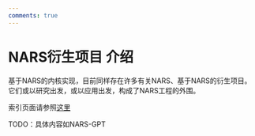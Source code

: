 ```yaml
---
comments: true
---
```

# NARS衍生项目 介绍

基于NARS的内核实现，目前同样存在许多有关NARS、基于NARS的衍生项目。它们或以研究出发，或以应用出发，构成了NARS工程的外围。

索引页面请参照[这里](index)

TODO：具体内容如NARS-GPT
